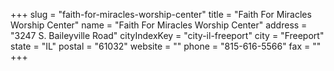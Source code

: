 +++
slug = "faith-for-miracles-worship-center"
title = "Faith For Miracles Worship Center"
name = "Faith For Miracles Worship Center"
address = "3247 S. Baileyville Road"
cityIndexKey = "city-il-freeport"
city = "Freeport"
state = "IL"
postal = "61032"
website = ""
phone = "815-616-5566"
fax = ""
+++
